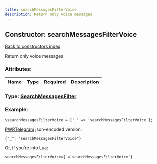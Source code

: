```yaml
---
title: searchMessagesFilterVoice
description: Return only voice messages
---
```

## Constructor: searchMessagesFilterVoice  
[Back to constructors index](index.md)



Return only voice messages

### Attributes:

| Name     |    Type       | Required | Description |
|----------|:-------------:|:--------:|------------:|



### Type: [SearchMessagesFilter](../types/SearchMessagesFilter.md)


### Example:

```
$searchMessagesFilterVoice = ['_' => 'searchMessagesFilterVoice'];
```  

[PWRTelegram](https://pwrtelegram.xyz) json-encoded version:

```
{"_": "searchMessagesFilterVoice"}
```


Or, if you're into Lua:  


```
searchMessagesFilterVoice={_='searchMessagesFilterVoice'}

```


